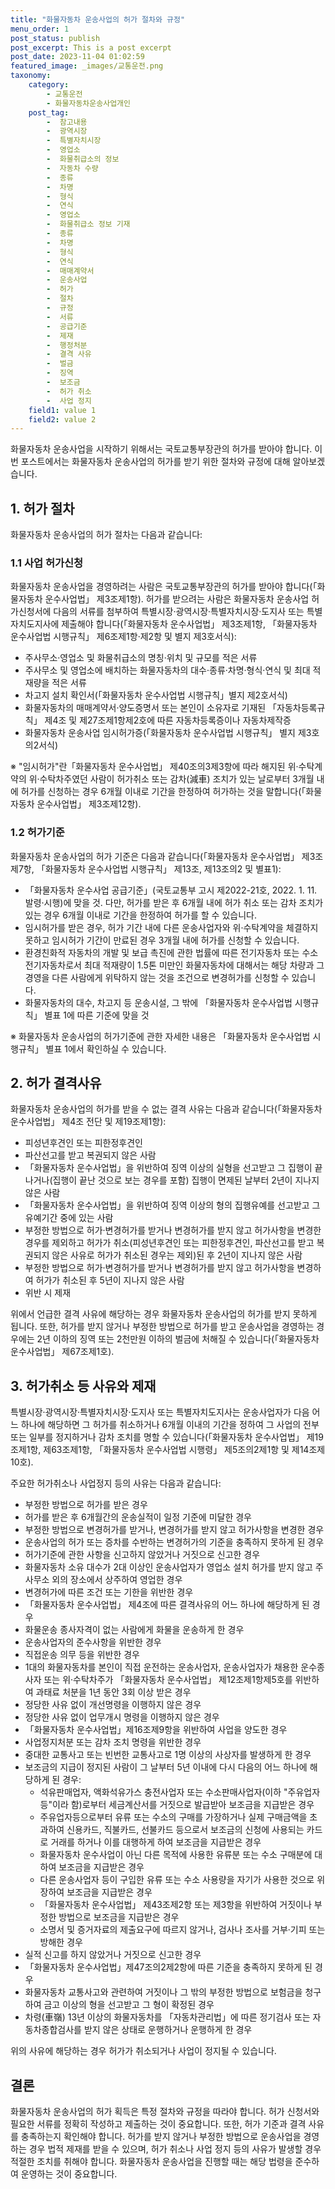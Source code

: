 ```yaml
---
title: "화물자동차 운송사업의 허가 절차와 규정"
menu_order: 1
post_status: publish
post_excerpt: This is a post excerpt
post_date: 2023-11-04 01:02:59
featured_image: _images/교통운전.png
taxonomy:
    category:
        - 교통운전
        - 화물자동차운송사업개인
    post_tag:
        -  참고내용
        -  광역시장
        -  특별자치시장
        -  영업소
        -  화물취급소의 정보
        -  자동차 수량
        -  종류
        -  차명
        -  형식
        -  연식
        -  영업소
        -  화물취급소 정보 기재
        -  종류
        -  차명
        -  형식
        -  연식
        -  매매계약서
        -  운송사업
        -  허가
        -  절차
        -  규정
        -  서류
        -  공급기준
        -  제재
        -  행정처분
        -  결격 사유
        -  벌금
        -  징역
        -  보조금
        -  허가 취소
        -  사업 정지
    field1: value 1
    field2: value 2
---
```



화물자동차 운송사업을 시작하기 위해서는 국토교통부장관의 허가를 받아야 합니다. 이번 포스트에서는 화물자동차 운송사업의 허가를 받기 위한 절차와 규정에 대해 알아보겠습니다.

## 1. 허가 절차

화물자동차 운송사업의 허가 절차는 다음과 같습니다:

### 1.1 사업 허가신청

화물자동차 운송사업을 경영하려는 사람은 국토교통부장관의 허가를 받아야 합니다(「화물자동차 운수사업법」 제3조제1항). 허가를 받으려는 사람은 화물자동차 운송사업 허가신청서에 다음의 서류를 첨부하여 특별시장·광역시장·특별자치시장·도지사 또는 특별자치도지사에 제출해야 합니다(「화물자동차 운수사업법」 제3조제1항, 「화물자동차 운수사업법 시행규칙」 제6조제1항·제2항 및 별지 제3호서식):
- 주사무소·영업소 및 화물취급소의 명칭·위치 및 규모를 적은 서류
- 주사무소 및 영업소에 배치하는 화물자동차의 대수·종류·차명·형식·연식 및 최대 적재량을 적은 서류
- 차고지 설치 확인서(「화물자동차 운수사업법 시행규칙」별지 제2호서식)
- 화물자동차의 매매계약서·양도증명서 또는 본인이 소유자로 기재된 「자동차등록규칙」 제4조 및 제27조제1항제2호에 따른 자동차등록증이나 자동차제작증
- 화물자동차 운송사업 임시허가증(「화물자동차 운수사업법 시행규칙」 별지 제3호의2서식)

※ "임시허가"란「화물자동차 운수사업법」 제40조의3제3항에 따라 해지된 위·수탁계약의 위·수탁차주였던 사람이 허가취소 또는 감차(減車) 조치가 있는 날로부터 3개월 내에 허가를 신청하는 경우 6개월 이내로 기간을 한정하여 허가하는 것을 말합니다(「화물자동차 운수사업법」 제3조제12항).

### 1.2 허가기준

화물자동차 운송사업의 허가 기준은 다음과 같습니다(「화물자동차 운수사업법」 제3조제7항, 「화물자동차 운수사업법 시행규칙」 제13조, 제13조의2 및 별표1):
- 「화물자동차 운수사업 공급기준」(국토교통부 고시 제2022-21호, 2022. 1. 11. 발령·시행)에 맞을 것. 다만, 허가를 받은 후 6개월 내에 허가 취소 또는 감차 조치가 있는 경우 6개월 이내로 기간을 한정하여 허가를 할 수 있습니다.
- 임시허가를 받은 경우, 허가 기간 내에 다른 운송사업자와 위·수탁계약을 체결하지 못하고 임시허가 기간이 만료된 경우 3개월 내에 허가를 신청할 수 있습니다.
- 환경친화적 자동차의 개발 및 보급 촉진에 관한 법률에 따른 전기자동차 또는 수소전기자동차로서 최대 적재량이 1.5톤 미만인 화물자동차에 대해서는 해당 차량과 그 경영을 다른 사람에게 위탁하지 않는 것을 조건으로 변경허가를 신청할 수 있습니다.
- 화물자동차의 대수, 차고지 등 운송시설, 그 밖에 「화물자동차 운수사업법 시행규칙」 별표 1에 따른 기준에 맞을 것

※ 화물자동차 운송사업의 허가기준에 관한 자세한 내용은 「화물자동차 운수사업법 시행규칙」 별표 1에서 확인하실 수 있습니다.

## 2. 허가 결격사유

화물자동차 운송사업의 허가를 받을 수 없는 결격 사유는 다음과 같습니다(「화물자동차 운수사업법」 제4조 전단 및 제19조제1항):
- 피성년후견인 또는 피한정후견인
- 파산선고를 받고 복권되지 않은 사람
- 「화물자동차 운수사업법」을 위반하여 징역 이상의 실형을 선고받고 그 집행이 끝나거나(집행이 끝난 것으로 보는 경우를 포함) 집행이 면제된 날부터 2년이 지나지 않은 사람
- 「화물자동차 운수사업법」을 위반하여 징역 이상의 형의 집행유예를 선고받고 그 유예기간 중에 있는 사람
- 부정한 방법으로 허가·변경허가를 받거나 변경허가를 받지 않고 허가사항을 변경한 경우를 제외하고 허가가 취소(피성년후견인 또는 피한정후견인, 파산선고를 받고 복권되지 않은 사유로 허가가 취소된 경우는 제외)된 후 2년이 지나지 않은 사람
- 부정한 방법으로 허가·변경허가를 받거나 변경허가를 받지 않고 허가사항을 변경하여 허가가 취소된 후 5년이 지나지 않은 사람
- 위반 시 제재

위에서 언급한 결격 사유에 해당하는 경우 화물자동차 운송사업의 허가를 받지 못하게 됩니다. 또한, 허가를 받지 않거나 부정한 방법으로 허가를 받고 운송사업을 경영하는 경우에는 2년 이하의 징역 또는 2천만원 이하의 벌금에 처해질 수 있습니다(「화물자동차 운수사업법」 제67조제1호).

## 3. 허가취소 등 사유와 제재

특별시장·광역시장·특별자치시장·도지사 또는 특별자치도지사는 운송사업자가 다음 어느 하나에 해당하면 그 허가를 취소하거나 6개월 이내의 기간을 정하여 그 사업의 전부 또는 일부를 정지하거나 감차 조치를 명할 수 있습니다(「화물자동차 운수사업법」 제19조제1항, 제63조제1항, 「화물자동차 운수사업법 시행령」 제5조의2제1항 및 제14조제10호).

주요한 허가취소나 사업정지 등의 사유는 다음과 같습니다:
- 부정한 방법으로 허가를 받은 경우
- 허가를 받은 후 6개월간의 운송실적이 일정 기준에 미달한 경우
- 부정한 방법으로 변경허가를 받거나, 변경허가를 받지 않고 허가사항을 변경한 경우
- 운송사업의 허가 또는 증차를 수반하는 변경허가의 기준을 충족하지 못하게 된 경우
- 허가기준에 관한 사항을 신고하지 않았거나 거짓으로 신고한 경우
- 화물자동차 소유 대수가 2대 이상인 운송사업자가 영업소 설치 허가를 받지 않고 주사무소 외의 장소에서 상주하여 영업한 경우
- 변경허가에 따른 조건 또는 기한을 위반한 경우
- 「화물자동차 운수사업법」 제4조에 따른 결격사유의 어느 하나에 해당하게 된 경우
- 화물운송 종사자격이 없는 사람에게 화물을 운송하게 한 경우
- 운송사업자의 준수사항을 위반한 경우
- 직접운송 의무 등을 위반한 경우
- 1대의 화물자동차를 본인이 직접 운전하는 운송사업자, 운송사업자가 채용한 운수종사자 또는 위·수탁차주가 「화물자동차 운수사업법」 제12조제1항제5호를 위반하여 과태료 처분을 1년 동안 3회 이상 받은 경우
- 정당한 사유 없이 개선명령을 이행하지 않은 경우
- 정당한 사유 없이 업무개시 명령을 이행하지 않은 경우
- 「화물자동차 운수사업법」제16조제9항을 위반하여 사업을 양도한 경우
- 사업정지처분 또는 감차 조치 명령을 위반한 경우
- 중대한 교통사고 또는 빈번한 교통사고로 1명 이상의 사상자를 발생하게 한 경우
- 보조금의 지급이 정지된 사람이 그 날부터 5년 이내에 다시 다음의 어느 하나에 해당하게 된 경우:
    - 석유판매업자, 액화석유가스 충전사업자 또는 수소판매사업자(이하 "주유업자등"이라 함)로부터 세금계산서를 거짓으로 발급받아 보조금을 지급받은 경우
    - 주유업자등으로부터 유류 또는 수소의 구매를 가장하거나 실제 구매금액을 초과하여 신용카드, 직불카드, 선불카드 등으로서 보조금의 신청에 사용되는 카드로 거래를 하거나 이를 대행하게 하여 보조금을 지급받은 경우
    - 화물자동차 운수사업이 아닌 다른 목적에 사용한 유류분 또는 수소 구매분에 대하여 보조금을 지급받은 경우
    - 다른 운송사업자 등이 구입한 유류 또는 수소 사용량을 자기가 사용한 것으로 위장하여 보조금을 지급받은 경우
    - 「화물자동차 운수사업법」 제43조제2항 또는 제3항을 위반하여 거짓이나 부정한 방법으로 보조금을 지급받은 경우
    - 소명서 및 증거자료의 제출요구에 따르지 않거나, 검사나 조사를 거부·기피 또는 방해한 경우
- 실적 신고를 하지 않았거나 거짓으로 신고한 경우
- 「화물자동차 운수사업법」제47조의2제2항에 따른 기준을 충족하지 못하게 된 경우
- 화물자동차 교통사고와 관련하여 거짓이나 그 밖의 부정한 방법으로 보험금을 청구하여 금고 이상의 형을 선고받고 그 형이 확정된 경우
- 차령(車嶺) 13년 이상의 화물자동차를 「자동차관리법」에 따른 정기검사 또는 자동차종합검사를 받지 않은 상태로 운행하거나 운행하게 한 경우

위의 사유에 해당하는 경우 허가가 취소되거나 사업이 정지될 수 있습니다.

## 결론

화물자동차 운송사업의 허가 획득은 특정 절차와 규정을 따라야 합니다. 허가 신청서와 필요한 서류를 정확히 작성하고 제출하는 것이 중요합니다. 또한, 허가 기준과 결격 사유를 충족하는지 확인해야 합니다. 허가를 받지 않거나 부정한 방법으로 운송사업을 경영하는 경우 법적 제재를 받을 수 있으며, 허가 취소나 사업 정지 등의 사유가 발생할 경우 적절한 조치를 취해야 합니다. 화물자동차 운송사업을 진행할 때는 해당 법령을 준수하여 운영하는 것이 중요합니다.

